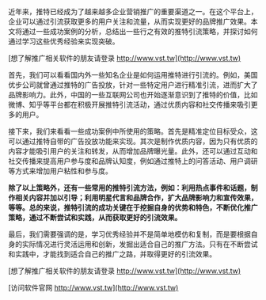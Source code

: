 近年来，推特已经成为了越来越多企业营销推广的重要渠道之一。在这个平台上，企业可以通过引流获取更多的用户关注和流量，从而实现更好的品牌推广效果。本文将通过一些成功案例的分析，总结出一些行之有效的推特引流策略，并探讨如何通过学习这些优秀经验来实现突破。

[想了解推广相关软件的朋友请登录 http://www.vst.tw](http://www.vst.tw)

首先，我们可以看看国内外一些知名企业是如何运用推特进行引流的。例如，美国优步公司就曾通过推特的广告投放，针对一些特定用户进行精准引流，进而扩大了品牌影响力。此外，中国的一些互联网公司也开始逐渐意识到了推特的价值，比如微博、知乎等平台都在积极开展推特引流活动，通过优质内容和社交传播来吸引更多的用户。

接下来，我们来看看一些成功案例中所使用的策略。首先是精准定位目标受众，这可以通过推特自带的广告投放功能来实现。其次是制作优质内容，因为只有优质的内容才能吸引用户的关注和转发，从而增加品牌曝光量。此外，还可以通过互动和社交传播来提高用户参与度和品牌认知度，例如通过推特上的问答活动、用户调研等方式来增加用户粘性和参与度。

**除了以上策略外，还有一些常用的推特引流方法，例如：利用热点事件和话题，制作相关内容并加以引导；利用明星代言和品牌合作，扩大品牌影响力和宣传效果，等等。总的来说，推特引流的成功关键在于挖掘自身的优势和特色，不断优化推广策略，通过不断尝试和实践，从而获取更好的引流效果。**

最后，我们需要强调的是，学习优秀经验并不是简单地模仿和复制，而是要根据自身的实际情况进行灵活运用和创新，发掘出适合自己的推广方法。只有在不断尝试和实践中，才能找到适合自己的推广之路，并取得更好的引流效果。

[想了解推广相关软件的朋友请登录 http://www.vst.tw](http://www.vst.tw)


[访问软件官网 http://www.vst.tw](http://www.vst.tw)
